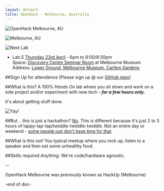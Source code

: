 ```yaml
---
layout: default
title: OpenHack - Melbourne, Australia
---
```

![OpenHack Melbourne, AU](http://i.imgur.com/CUl4rEP.png)

![Melbourne, AU](http://i.imgur.com/z6mmZ8Q.jpg)

![Next Lab](http://i.imgur.com/C6ebAuP.png)

- Lab.5 [Thursday 23rd April](https://github.com/HackUpOrg/Melbourne.AU/issues/6) - 6pm to 8:00/8:30pm  
Space: [Discovery Centre Seminar Room](http://museumvictoria.com.au/melbournemuseum/discoverycentre/visit-our-onsite-centre/) at Melbourne Museum  
Address: [Lower Ground, Melbourne Museum, Carlton Gardens](https://www.google.com.au/maps/place/Melbourne+Museum/@-37.803646,144.972942,17z/data=!3m1!4b1!4m15!1m12!4m11!1m3!2m2!1d144.9735214!2d-37.8034383!1m6!1m2!1s0x6ad642da40c9de9f:0x8f2c10c1546cc221!2sMelbourne+Museum,+11+Nicholson+St,+Carlton+VIC+3053,+Australia!2m2!1d144.972942!2d-37.803646!3m1!1s0x6ad642da40c9de9f:0x8f2c10c1546cc221?hl=en)

##Sign Up for attendence
(Please sign up @ our [GitHub repo](https://github.com/HackUpOrg/Melbourne.AU/issues/5))

##What is this?
A 100% *Hands On* lab where you sit down and work on a side project and/or experiment with new tech - **_for a few hours only._**

It's about getting stuff done.

![Yay!](https://31.media.tumblr.com/b1200f335015676ba3b1a0e0096cd7c9/tumblr_inline_nb1y1lec6r1solpjm.gif)

##But .. this is just a hackathon?
[No](http://upboat.me/gc/-/no.jpg). This is different because it's just 2 to 3 hours of tappy-tap-tap/twiddle-twiddle-twiddle. Not an entire day or weekend - [some people just don't have time for that](http://i.imgur.com/M7K3Tis.gif).

##What is this not!
You typical meetup where you rock up, listen to a speaker and then eat some unhealthy food.

##Skills required
*Anything*. We're code/hardware agnostic.

--  

OpenHack Melbourne was previously known as HackUp (Melbourne)

-end of doc-
